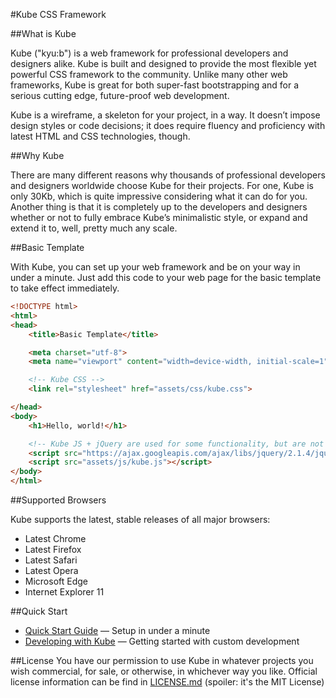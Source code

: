 #Kube CSS Framework

##What is Kube

Kube ("kyu:b") is a web framework for professional developers and designers alike. Kube is built and designed to provide the most flexible yet powerful CSS framework to the community. Unlike many other web frameworks, Kube is great for both super-fast 
bootstrapping and for a serious cutting edge, future-proof web development.

Kube is a wireframe, a skeleton for your project, in a way. It doesn’t impose design styles or code decisions; it does require fluency and proficiency with latest HTML and CSS technologies, though.

##Why Kube

There are many different reasons why thousands of professional developers and designers worldwide choose Kube for their projects. For one, Kube is only 30Kb, which is quite impressive considering what it can do for you. Another thing is that it is completely up to the developers and designers whether or not to fully embrace Kube’s minimalistic style, or expand and extend it to, well, pretty much any scale.


##Basic Template 

With Kube, you can set up your web framework and be on your way in under a minute. Just add this code to your web page for the basic template to take effect immediately.

```html
<!DOCTYPE html>
<html>
<head>
    <title>Basic Template</title>

    <meta charset="utf-8">
    <meta name="viewport" content="width=device-width, initial-scale=1">

    <!-- Kube CSS -->
    <link rel="stylesheet" href="assets/css/kube.css">

</head>
<body>
    <h1>Hello, world!</h1>

    <!-- Kube JS + jQuery are used for some functionality, but are not required for the basic setup -->
    <script src="https://ajax.googleapis.com/ajax/libs/jquery/2.1.4/jquery.min.js"></script>
    <script src="assets/js/kube.js"></script>
</body>
</html>
```

##Supported Browsers 

Kube supports the latest, stable releases of all major browsers:

- Latest Chrome
- Latest Firefox
- Latest Safari
- Latest Opera
- Microsoft Edge
- Internet Explorer 11

##Quick Start
- [Quick Start Guide](https://imperavi.com/kube/docs/quick-start/) — Setup in under a minute
- [Developing with Kube](https://imperavi.com/kube/docs/quick-start/#h-development) — Getting started with custom development

##License
You have our permission to use Kube in whatever projects you wish commercial, for sale, or otherwise, in whichever way you like. Official license information can be find in [LICENSE.md](LICENSE.md) (spoiler: it's the MIT License)
